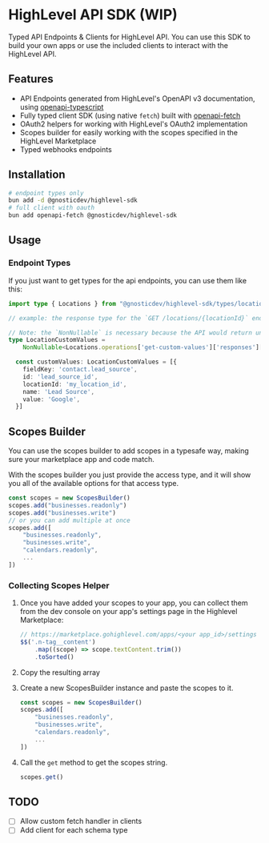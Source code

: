 # HighLevel API SDK (WIP)

Typed API Endpoints & Clients for HighLevel API. You can use this SDK to build your own apps or use the included clients to interact with the HighLevel API.

## Features

- API Endpoints generated from HighLevel's OpenAPI v3 documentation, using [openapi-typescript](https://openapi-ts.dev/introduction)
- Fully typed client SDK (using native `fetch`) built with [openapi-fetch](https://openapi-ts.dev/openapi-fetch/)
- OAuth2 helpers for working with HighLevel's OAuth2 implementation
- Scopes builder for easily working with the scopes specified in the HighLevel Marketplace
- Typed webhooks endpoints

## Installation

```bash
# endpoint types only
bun add -d @gnosticdev/highlevel-sdk
# full client with oauth
bun add openapi-fetch @gnosticdev/highlevel-sdk
```

## Usage

### Endpoint Types

If you just want to get types for the api endpoints, you can use them like this:

```ts
import type { Locations } from "@gnosticdev/highlevel-sdk/types/locations"

// example: the response type for the `GET /locations/{locationId}` endpoint

// Note: the `NonNullable` is necessary because the API would return undefined if there are no custom values for a location
type LocationCustomValues =
    NonNullable<Locations.operations['get-custom-values']['responses']['200']['content']['application/json']['customValues']>

  const customValues: LocationCustomValues = [{
    fieldKey: 'contact.lead_source',
    id: 'lead_source_id',
    locationId: 'my_location_id',
    name: 'Lead Source',
    value: 'Google',
  }]
```

## Scopes Builder

You can use the scopes builder to add scopes in a typesafe way, making sure your marketplace app and code match.

With the scopes builder you just provide the access type, and it will show you all of the available options for that access type.

```ts
const scopes = new ScopesBuilder()
scopes.add("businesses.readonly")
scopes.add("businesses.write")
// or you can add multiple at once
scopes.add([
    "businesses.readonly",
    "businesses.write",
    "calendars.readonly",
    ...
])
```

### Collecting Scopes Helper

1. Once you have added your scopes to your app, you can collect them from the dev console on your app's settings page in the Highlevel Marketplace:

    ```ts
    // https://marketplace.gohighlevel.com/apps/<your app_id>/settings
    $$('.n-tag__content')
        .map((scope) => scope.textContent.trim())
        .toSorted()
    ```

2. Copy the resulting array
3. Create a new ScopesBuilder instance and paste the scopes to it.

    ```ts
    const scopes = new ScopesBuilder()
    scopes.add([
        "businesses.readonly",
        "businesses.write",
        "calendars.readonly",
        ...
    ])
    ```

4. Call the `get` method to get the scopes string.

    ```ts
    scopes.get()
    ```

## TODO

- [ ] Allow custom fetch handler in clients
- [ ] Add client for each schema type
